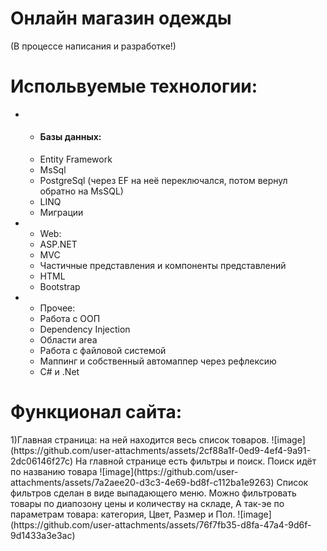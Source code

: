 <h1>Онлайн магазин одежды</h1>

(В процессе написания и разработке!)
  
<h1>Испольвуемые технологии:</h1>
<ul>
  <li>
    <ul>
       <li><h4>Базы данных:</h4></li>
      <li>Entity Framework</li>
      <li>MsSql</li>
      <li>PostgreSql (через EF на неё переключался, потом вернул обратно на MsSQL)</li>
      <li>LINQ</li>
      <li>Миграции</li>
    </ul>
  </li>
  <li>
    <ul>
      <li>Web:</li>
      <li>ASP.NET</li>
      <li>MVC</li>
      <li>Частичные представления и компоненты представлений</li>
      <li>HTML</li>
      <li>Bootstrap</li>
    </ul>
  </li>
  <li>
    <ul>
      <li>Прочее:</li>
      <li>Работа с ООП</li>
      <li>Dependency Injection</li>
      <li>Области area</li>
      <li>Работа с файловой системой</li>
      <li>Маппинг и собственный автомаппер через рефлексию</li>
      <li>C# и .Net</li>
    </ul>
  </li>
</ul>
<h1>Функционал сайта:</h1>
1)Главная страница: на ней находится весь список товаров. 
![image](https://github.com/user-attachments/assets/2cf88a1f-0ed9-4ef4-9a91-2dc06146f27c)
На главной странице есть фильтры и поиск. Поиск идёт по названию товара
![image](https://github.com/user-attachments/assets/7a2aee20-d3c3-4e69-bd8f-c112ba1e9263)
Список фильтров сделан в виде выпадающего меню. Можно фильтровать товары по диапозону цены и количеству на складе,
А так-эе по параметрам товара: категория, Цвет, Размер и Пол.  
![image](https://github.com/user-attachments/assets/76f7fb35-d8fa-47a4-9d6f-9d1433a3e3ac)


